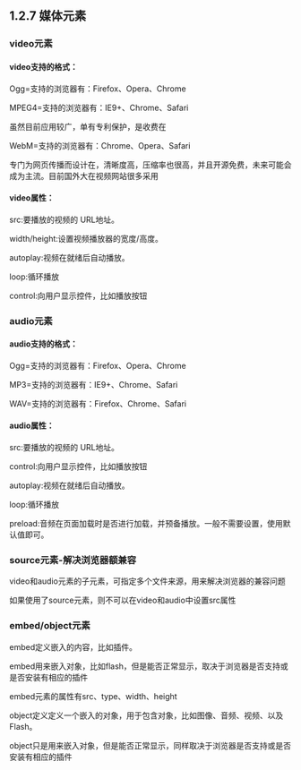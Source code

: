 ## 1.2.7 媒体元素

### video元素
#### video支持的格式：

Ogg=支持的浏览器有：Firefox、Opera、Chrome

MPEG4=支持的浏览器有：IE9+、Chrome、Safari

虽然目前应用较广，单有专利保护，是收费在

WebM=支持的浏览器有：Chrome、Opera、Safari

专门为网页传播而设计在，清晰度高，压缩率也很高，并且开源免费，未来可能会成为主流。目前国外大在视频网站很多采用

#### video属性：

src:要播放的视频的 URL地址。

width/height:设置视频播放器的宽度/高度。

autoplay:视频在就绪后自动播放。

loop:循环播放

control:向用户显示控件，比如播放按钮

### audio元素
#### audio支持的格式：

Ogg=支持的浏览器有：Firefox、Opera、Chrome 

MP3=支持的浏览器有：IE9+、Chrome、Safari

WAV=支持的浏览器有：Firefox、Chrome、Safari

#### audio属性：

src:要播放的视频的 URL地址。

control:向用户显示控件，比如播放按钮

autoplay:视频在就绪后自动播放。

loop:循环播放

preload:音频在页面加载时是否进行加载，并预备播放。一般不需要设置，使用默认值即可。

### source元素-解决浏览器额兼容
video和audio元素的子元素，可指定多个文件来源，用来解决浏览器的兼容问题

如果使用了source元素，则不可以在video和audio中设置src属性

### embed/object元素
embed定义嵌入的内容，比如插件。

embed用来嵌入对象，比如flash，但是能否正常显示，取决于浏览器是否支持或是否安装有相应的插件

embed元素的属性有src、type、width、height

object定义定义一个嵌入的对象，用于包含对象，比如图像、音频、视频、以及 Flash。

object只是用来嵌入对象，但是能否正常显示，同样取决于浏览器是否支持或是否安装有相应的插件